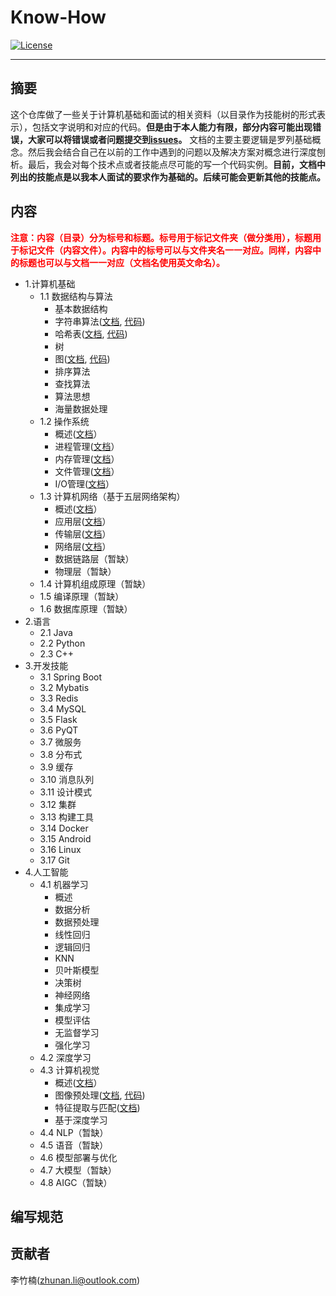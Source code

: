# Know-How

<p align="lift">
  <a href="https://opensource.org/licenses/MIT"><img src="https://img.shields.io/badge/License-MIT-4caf50.svg" alt="License"></a>
</a>
</p>

---

## 摘要

这个仓库做了一些关于计算机基础和面试的相关资料（以目录作为技能树的形式表示），包括文字说明和对应的代码。**但是由于本人能力有限，部分内容可能出现错误，大家可以将错误或者问题提交到[issues](https://github.com/lizhunan/know-how/issues)。** 文档的主要主要逻辑是罗列基础概念。然后我会结合自己在以前的工作中遇到的问题以及解决方案对概念进行深度刨析。最后，我会对每个技术点或者技能点尽可能的写一个代码实例。**目前，文档中列出的技能点是以我本人面试的要求作为基础的。后续可能会更新其他的技能点。**

## 内容

<b style='color: #FF0000'>注意：内容（目录）分为标号和标题。标号用于标记文件夹（做分类用），标题用于标记文件（内容文件）。内容中的标号可以与文件夹名一一对应。同样，内容中的标题也可以与文档一一对应（文档名使用英文命名）。</b>

- 1.计算机基础
    - 1.1 数据结构与算法
        - 基本数据结构
        - 字符串算法([文档](docs/1/1.1/string_alg.md), [代码](code/1/1.1/string_alg/string_alg.cpp))
        - 哈希表([文档](docs/1/1.1/hash-table.md), [代码]())
        - 树
        - 图([文档](docs/1/1.1/graph.md), [代码](code/1/1.1/graph/graph.py))
        - 排序算法
        - 查找算法
        - 算法思想
        - 海量数据处理
    - 1.2 操作系统
        - 概述([文档](docs/1/1.2/overview.md)）
        - 进程管理([文档](docs/1/1.2/process.md)）
        - 内存管理([文档](docs/1/1.2/memory.md)）
        - 文件管理([文档](docs/1/1.2/file.md)）
        - I/O管理([文档](docs/1/1.2/input-output.md)）
    - 1.3 计算机网络（基于五层网络架构）
        - 概述([文档](docs/1/1.3/overview.md)）
        - 应用层([文档](docs/1/1.3/application_layer.md)）
        - 传输层([文档](docs/1/1.3/transfer_layer.md)）
        - 网络层([文档](docs/1/1.3/network_layer.md)）
        - 数据链路层（暂缺）
        - 物理层（暂缺）
    - 1.4 计算机组成原理（暂缺）
    - 1.5 编译原理（暂缺）
    - 1.6 数据库原理（暂缺）
- 2.语言
    - 2.1 Java
    - 2.2 Python
    - 2.3 C++
- 3.开发技能
    - 3.1 Spring Boot
    - 3.2 Mybatis
    - 3.3 Redis
    - 3.4 MySQL
    - 3.5 Flask
    - 3.6 PyQT
    - 3.7 微服务
	- 3.8 分布式
	- 3.9 缓存
	- 3.10 消息队列
	- 3.11 设计模式
	- 3.12 集群
	- 3.13 构建工具
	- 3.14 Docker
	- 3.15 Android
	- 3.16 Linux
	- 3.17 Git
- 4.人工智能
    - 4.1 机器学习
        - 概述
        - 数据分析
        - 数据预处理
        - 线性回归
        - 逻辑回归
        - KNN
        - 贝叶斯模型
        - 决策树
        - 神经网络
        - 集成学习
        - 模型评估
        - 无监督学习
        - 强化学习
    - 4.2 深度学习
    - 4.3 计算机视觉
        - 概述([文档](docs/4/4.3/overview.md)）
        - 图像预处理([文档](docs/4/4.3/preprocessing_td.md), [代码](code/4/4.3/README.md))
        - 特征提取与匹配([文档](docs/4/4.3/feature_td.md))
        - 基于深度学习
    - 4.4 NLP（暂缺）
    - 4.5 语音（暂缺）
    - 4.6 模型部署与优化
    - 4.7 大模型（暂缺）
    - 4.8 AIGC（暂缺）

## 编写规范

## 贡献者

李竹楠(zhunan.li@outlook.com)